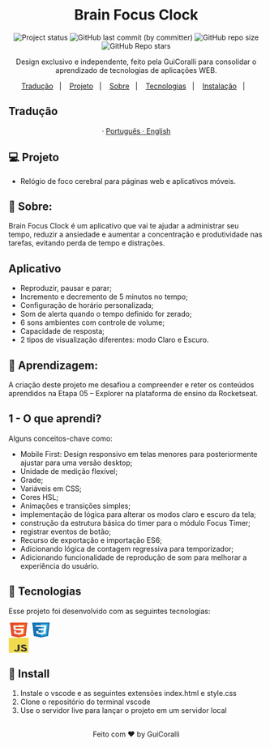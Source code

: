 <h1 align="center">  Brain Focus Clock </h1>



<p align="center">
	  <img alt="Project status" src="https://img.shields.io/badge/Status-Finalizado-green">
	  <img alt="GitHub last commit (by committer)" src="https://img.shields.io/github/last-commit/GuiCoralli/Brain-Focus-Clock-">
	  <img alt="GitHub repo size" src="https://img.shields.io/github/repo-size/GuiCoralli/Brain-Focus-Clock">
	  <img alt="GitHub Repo stars" src="https://img.shields.io/github/stars/GuiCoralli%1FBrain-Focus-Clock?style=social">
</p>





<p align="center">
 Design exclusivo e independente, feito pela GuiCoralli para consolidar o aprendizado de tecnologias de aplicações WEB.
 </p>

 <p align="center">
  <a href="#-Translation">Tradução</a>&nbsp;&nbsp;&nbsp;|&nbsp;&nbsp;&nbsp;
  <a href="#-Project">Projeto</a>&nbsp;&nbsp;&nbsp;|&nbsp;&nbsp;&nbsp;
  <a href="#-About">Sobre</a>&nbsp;&nbsp;&nbsp;|&nbsp;&nbsp;&nbsp;
  <a href="#-Technologies">Tecnologias</a>&nbsp;&nbsp;&nbsp;|&nbsp;&nbsp;&nbsp;
  <a href="#-Install">Instalação</a>&nbsp;&nbsp;&nbsp;|&nbsp;&nbsp;&nbsp;
</p>


 ## Tradução 
 <p align="center">
   ·
  <a href="https://github.com/GuiCoralli/Brain-Focus-Clock/blob/main/readme-pt-br.md"> Português
  ·
  <a href="https://github.com/GuiCoralli/Brain-Focus-Clock/blob/main/README.md"> English
  </a>

##


## 💻 Projeto
  * Relógio de foco cerebral para páginas web e aplicativos móveis.

## 📜 Sobre:

Brain Focus Clock é um aplicativo que vai te ajudar a administrar seu tempo, reduzir a ansiedade e aumentar a concentração e produtividade nas tarefas, evitando perda de tempo e distrações.

## Aplicativo

* Reproduzir, pausar e parar;
* Incremento e decremento de 5 minutos no tempo;
* Configuração de horário personalizada;
* Som de alerta quando o tempo definido for zerado;
* 6 sons ambientes com controle de volume;
* Capacidade de resposta;
* 2 tipos de visualização diferentes: modo Claro e Escuro.

## 🧠 Aprendizagem:

A criação deste projeto me desafiou a compreender e reter os conteúdos aprendidos na Etapa 05 – Explorer na plataforma de ensino da Rocketseat.

## 1 - O que aprendi?

Alguns conceitos-chave como:

* Mobile First: Design responsivo em telas menores para posteriormente ajustar para uma versão desktop;
* Unidade de medição flexível;
* Grade;
* Variáveis ​​em CSS;
* Cores HSL;
* Animações e transições simples;
* implementação de lógica para alterar os modos claro e escuro da tela;
* construção da estrutura básica do timer para o módulo Focus Timer;
* registrar eventos de botão;
* Recurso de exportação e importação ES6;
* Adicionando lógica de contagem regressiva para temporizador;
* Adicionando funcionalidade de reprodução de som para melhorar a experiência do usuário.


## 🚀 Tecnologias
Esse projeto foi desenvolvido com as seguintes tecnologias:

 <div>
 <img align="center" alt="Gui-HTML" height="30" width="40" src="https://raw.githubusercontent.com/devicons/devicon/master/icons/html5/html5-original.svg">
  <img align="center" alt="Gui-CSS" height="30" width="40" src="https://raw.githubusercontent.com/devicons/devicon/master/icons/css3/css3-original.svg">
 </div>  
 <img align="center" alt="Gui-JAVASCRIPT" height="30" width="40" src="https://raw.githubusercontent.com/devicons/devicon/master/icons/javascript/javascript-original.svg">
 </div>
 
 

## 💾 Install

1) Instale o vscode e as seguintes extensões index.html e style.css
2) Clone o repositório do terminal vscode
3) Use o servidor live para lançar o projeto em um servidor local
 
 ##
 
<footer>
 <p align="center"> Feito com ♥ by GuiCoralli 
 </p>
</footer>
